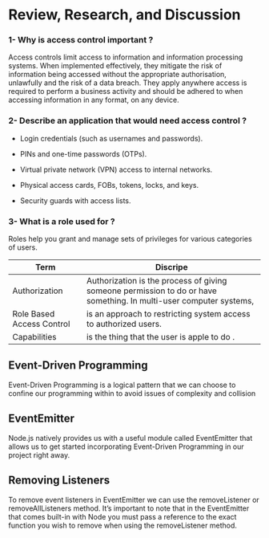 # Review, Research, and Discussion

### 1- Why is access control important ?

Access controls limit access to information and information processing systems. When implemented effectively, they mitigate the risk of information being accessed without the appropriate authorisation, unlawfully and the risk of a data breach. They apply anywhere access is required to perform a business activity and should be adhered to when accessing information in any format, on any device.

### 2- Describe an application that would need access control ?

* Login credentials (such as usernames and passwords).

* PINs and one-time passwords (OTPs).

* Virtual private network (VPN) access to internal networks.

* Physical access cards, FOBs, tokens, locks, and keys.

* Security guards with access lists.

### 3- What is a role used for ?

Roles help you grant and manage sets of privileges for various categories of users.


Term|  Discripe
-|-
Authorization | Authorization is the process of giving someone permission to do or have something. In multi-user computer systems,
Role Based Access Control | is an approach to restricting system access to authorized users.
Capabilities | is the thing that the user is apple to do .

## Event-Driven Programming 
Event-Driven Programming is a logical pattern that we can choose to confine our programming within to avoid issues of complexity and collision

## EventEmitter

Node.js natively provides us with a useful module called EventEmitter that allows us to get started incorporating Event-Driven Programming in our project right away. 

## Removing Listeners

To remove event listeners in EventEmitter we can use the removeListener or removeAllListeners method. It’s important to note that in the EventEmitter that comes built-in with Node you must pass a reference to the exact function you wish to remove when using the removeListener method. 

